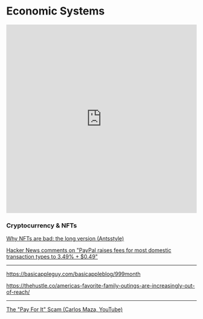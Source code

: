 # Economic Systems

<iframe width="100%" height="500" src="https://www.youtube.com/embed/hactcmhVS1w" title="YouTube video player" frameborder="0" allow="accelerometer; autoplay; clipboard-write; encrypted-media; gyroscope; picture-in-picture" allowfullscreen></iframe>

### Cryptocurrency & NFTs

[Why NFTs are bad: the long version (Antsstyle)](https://antsstyle.medium.com/why-nfts-are-bad-the-long-version-2c16dae145e2)

[Hacker News comments on "PayPal raises fees for most domestic transaction types to 3.49% + $0.49"](https://news.ycombinator.com/item?id=28755702) 

<!-- https://www.youtube.com/watch?v=7m1dcWlK0V8 -->

----

https://basicappleguy.com/basicappleblog/999month

https://thehustle.co/americas-favorite-family-outings-are-increasingly-out-of-reach/

---

[The "Pay For It" Scam (Carlos Maza, YouTube)](https://www.youtube.com/watch?v=MCKeXhta3H0)
